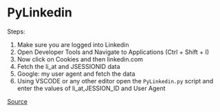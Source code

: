 # PyLinkedin

Steps:

1) Make sure you are logged into Linkedin
2) Open Developer Tools and Navigate to Applications (Ctrl + Shift + I)
3) Now click on Cookies and then linkedin.com
4) Fetch the li_at and JSESSIONID data
5) Google: my user agent and fetch the data
6) Using VSCODE or any other editor open the ```PyLinkedin.py``` script and enter the values of li_at,JESSION_ID and User Agent

[Source](https://towardsdatascience.com/using-browser-cookies-and-voyager-api-to-scrape-linkedin-via-python-25e4ae98d2a8)
